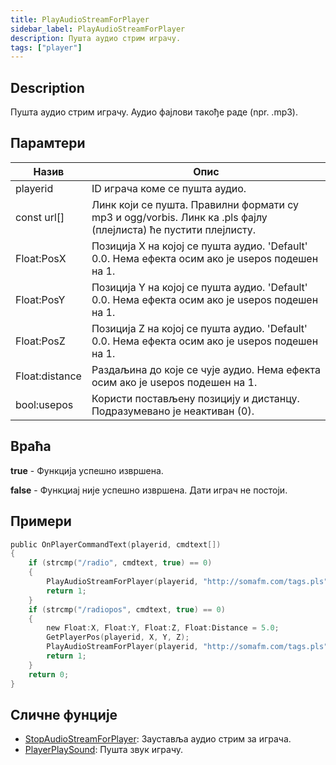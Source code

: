 ```yaml
---
title: PlayAudioStreamForPlayer
sidebar_label: PlayAudioStreamForPlayer
description: Пушта аудио стрим играчу.
tags: ["player"]
---
```


## Description

Пушта аудио стрим играчу. Аудио фајлови такође раде (npr. .mp3).

## Парамтери

| Назив           | Опис                                                                                                    |
| -------------- | -------------------------------------------------------------------------------------------------------------- |
| playerid       | ID играча коме се пушта аудио.                                                                                 |
| const url[]    | Линк који се пушта. Правилни формати су mp3 и ogg/vorbis. Линк ка .pls фајлу (плејлиста) ће пустити плејлисту. |
| Float:PosX     | Позиција X на којој се пушта аудио. 'Default' 0.0. Нема ефекта осим ако је usepos подешен на 1.                |
| Float:PosY     | Позиција Y на којој се пушта аудио. 'Default' 0.0. Нема ефекта осим ако је usepos подешен на 1.                |
| Float:PosZ     | Позиција Z на којој се пушта аудио. 'Default' 0.0. Нема ефекта осим ако је usepos подешен на 1.                |
| Float:distance | Раздаљина до које се чује аудио. Нема ефекта осим ако је usepos подешен на 1.                                  |
| bool:usepos    | Користи постављену позицију и дистанцу. Подразумевано је неактиван (0).                                        |

## Враћа

**true** - Функција успешно извршена.

**false** - Функциај није успешно извршена. Дати играч не постоји.

## Примери

```c
public OnPlayerCommandText(playerid, cmdtext[])
{
    if (strcmp("/radio", cmdtext, true) == 0)
    {
        PlayAudioStreamForPlayer(playerid, "http://somafm.com/tags.pls");
        return 1;
    }
    if (strcmp("/radiopos", cmdtext, true) == 0)
    {
        new Float:X, Float:Y, Float:Z, Float:Distance = 5.0;
        GetPlayerPos(playerid, X, Y, Z);
        PlayAudioStreamForPlayer(playerid, "http://somafm.com/tags.pls", X, Y, Z, Distance, 1);
        return 1;
    }
    return 0;
}
```

## Сличне фунције

- [StopAudioStreamForPlayer](StopAudioStreamForPlayer.md): Зауставља аудио стрим за играча.
- [PlayerPlaySound](PlayerPlaySound.md): Пушта звук играчу.
